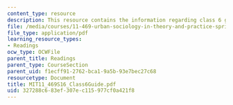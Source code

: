 ```yaml
---
content_type: resource
description: This resource contains the information regarding class 6 guide.
file: /media/courses/11-469-urban-sociology-in-theory-and-practice-spring-2016/327288c683ef307ec115977cf0a421f8_MIT11_469S16_Class6Guide.pdf
file_type: application/pdf
learning_resource_types:
- Readings
ocw_type: OCWFile
parent_title: Readings
parent_type: CourseSection
parent_uid: f1ecff91-2762-bca1-9a5b-93e7bec27c68
resourcetype: Document
title: MIT11_469S16_Class6Guide.pdf
uid: 327288c6-83ef-307e-c115-977cf0a421f8
---
```

